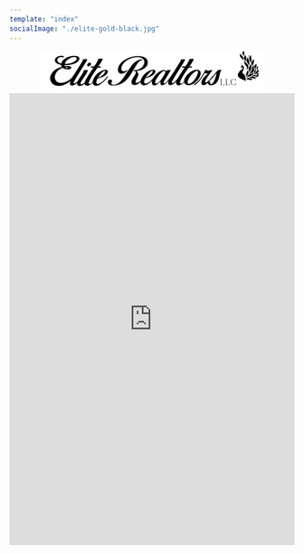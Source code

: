 ```yaml
---
template: "index"
socialImage: "./elite-gold-black.jpg"
---
```


<style>
  iframe {
    display: block;
    width: 100%;
    height: 800px; /* Fixed height */
    border: 0; /* Remove iframe border */
  }

  .logo-container {
    display: flex;
    justify-content: center;
  }

  .logo-container img {
    width: 400px;
    height: 75px;
  }
</style>

<div class="logo-container">
  <img src="https://raw.githubusercontent.com/charles-hood/redesign-elite-1/master/content/pages/main/elite-banner-800x150.jpg" alt="Elite Banner">
</div>

<iframe src="https://my.flexmls.com/eliterealtorsllc/search/listing_categories/Active/listings" frameborder="0" style="border:0;"></iframe>
